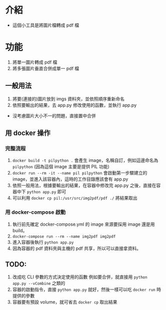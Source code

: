 # 介紹
* 這個小工具是將圖片檔轉成 pdf 檔

# 功能
1. 將單一圖片轉成 pdf 檔
2. 將多張圖片垂直合併成單一 pdf 檔

## 一般用法
1. 將要(連接的)圖片放到 imgs 資料夾，並依照順序重新命名
2. 依照要輸出的結果，去 app.py 修改使用的函數，並執行 app.py
* 沒考慮圖片大小不一的問題，直接置中合併

## 用 docker 操作
### 完整流程
1. `docker build -t pilpython .` 會產生 image，名稱自訂，例如這邊命名為 `pilpython` (因為這個 image 主要是提供 PIL 功能)
2. `docker run --rm -it --name pil pilpython` 會啟動第一步驟建立的 image，並進入該容器內，這時的工作目錄應該會有 app.py
3. 依照一般用法，根據要輸出的結果，在容器中修改完 app.py 之後，直接在容器中下 `python app.py` 即可
4. 可以利用 `docker cp pil:/usr/src/img2pdf/pdf ./` 將結果取出

### 用 docker-compose 啟動
1. 執行前先確定 docker-compose.yml 的 image 來源要採用 image 還是用 build。
2. `docker-compose run --rm --name img2pdf img2pdf`
3. 進入容器後執行 `python app.py`
4. 因為容器的 pdf 資料夾與主機的 pdf 共享，所以可以直接拿資料。
## TODO:
1. 改成吃 CLI 參數的方式決定使用的函數
例如要合併，就直接用 `python app.py --vCombine` 之類的
2. 容器的啟動指令，直接 `python app.py` 就好，然後一樣可以吃 `docker run` 時提供的參數
3. 容器要有預設 volume，就可省去 `docker cp` 取出結果